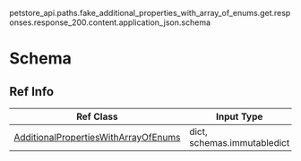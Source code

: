 petstore_api.paths.fake_additional_properties_with_array_of_enums.get.responses.response_200.content.application_json.schema
# Schema

## Ref Info
Ref Class | Input Type | Accessed Type | Description
--------- | ---------- | ------------- | ------------
[AdditionalPropertiesWithArrayOfEnums](additional_properties_with_array_of_enums.md) | dict, schemas.immutabledict | schemas.immutabledict |
